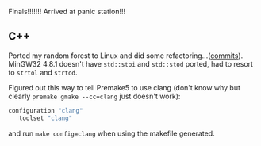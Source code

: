 Finals!!!!!!! Arrived at panic station!!!

## C++

Ported my random forest to Linux and did some refactoring...([commits](https://github.com/joyeecheung/parallel-random-forest/commits/master)). MinGW32 4.8.1 doesn't have `std::stoi` and `std::stod` ported, had to resort to `strtol` and `strtod`.

Figured out this way to tell Premake5 to use clang (don't know why but clearly `premake gmake --cc=clang` just doesn't work):

```lua
configuration "clang"
   toolset "clang"
```

and run `make config=clang` when using the makefile generated.